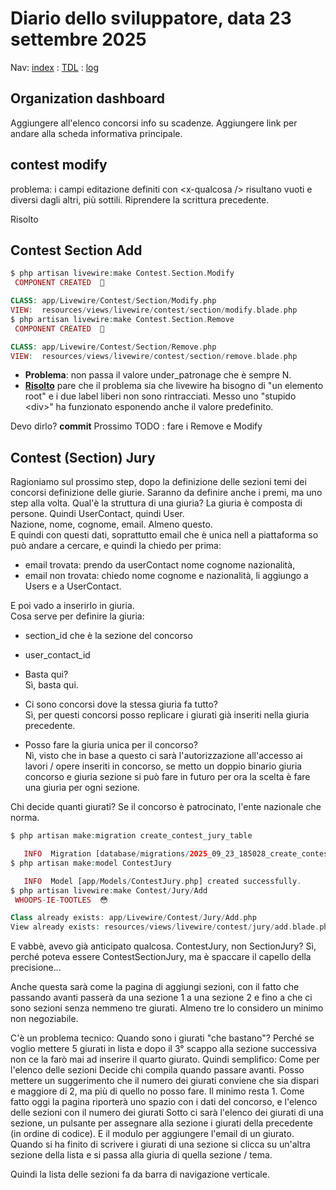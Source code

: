 # Diario dello sviluppatore, data 23 settembre 2025

Nav: [index](../index.md) : [TDL](../TDL.md) : [log](/storage/logs/laravel.log)

## Organization dashboard

Aggiungere all'elenco concorsi info su scadenze.
Aggiungere link per andare alla scheda informativa principale.

## contest modify

problema: i campi editazione definiti con \<x-qualcosa /> risultano vuoti e
diversi dagli altri, più sottili. Riprendere la scrittura precedente.

Risolto

## Contest Section Add

```php
$ php artisan livewire:make Contest.Section.Modify
 COMPONENT CREATED  🤙

CLASS: app/Livewire/Contest/Section/Modify.php
VIEW:  resources/views/livewire/contest/section/modify.blade.php
$ php artisan livewire:make Contest.Section.Remove
 COMPONENT CREATED  🤙

CLASS: app/Livewire/Contest/Section/Remove.php
VIEW:  resources/views/livewire/contest/section/remove.blade.php
```

* **Problema**: non passa il valore under_patronage che è sempre N.
* **[Risolto](https://laravel-livewire.com/docs/2.x/troubleshooting#root-element-issues)**
pare che il problema sia che livewire ha bisogno di "un elemento root"
e i due label liberi non sono rintracciati. Messo uno "stupido \<div>"
ha funzionato esponendo anche il valore predefinito.

Devo dirlo? **commit**
Prossimo TODO : fare i Remove e Modify

## Contest (Section) Jury

Ragioniamo sul prossimo step, dopo la definizione delle sezioni temi dei concorsi
definizione delle giurie. Saranno da definire anche i premi, ma uno step alla volta.
Qual'è la struttura di una giuria?
La giuria è composta di persone. Quindi UserContact, quindi User.  
Nazione, nome, cognome, email. Almeno questo.  
E quindi con questi dati, soprattutto email che è unica nell a piattaforma
so può andare a cercare, e quindi la chiedo per prima:

* email trovata: prendo da userContact nome cognome nazionalità,
* email non trovata: chiedo nome cognome e nazionalità, li aggiungo a Users e a UserContact.

E poi vado a inserirlo in giuria.  
Cosa serve per definire la giuria:

* section_id che è la sezione del concorso
* user_contact_id

* Basta qui?  
Sì, basta qui.
* Ci sono concorsi dove la stessa giuria fa tutto?  
Sì, per questi concorsi posso replicare i giurati già inseriti nella giuria precedente.
* Posso fare la giuria unica per il concorso?  
Nì, visto che in base a questo ci sarà l'autorizzazione all'accesso ai lavori
/ opere inseriti in concorso, se metto un doppio binario giuria concorso e giuria sezione
si può fare in futuro per ora la scelta è fare una giuria per ogni sezione.

Chi decide quanti giurati? Se il concorso è patrocinato, l'ente nazionale che norma.

```php
$ php artisan make:migration create_contest_jury_table

   INFO  Migration [database/migrations/2025_09_23_185028_create_contest_jury_table.php] created successfully.  
$ php artisan make:model ContestJury

   INFO  Model [app/Models/ContestJury.php] created successfully.  
$ php artisan livewire:make Contest/Jury/Add
 WHOOPS-IE-TOOTLES  😳 

Class already exists: app/Livewire/Contest/Jury/Add.php
View already exists: resources/views/livewire/contest/jury/add.blade.php  
```

E vabbè, avevo già anticipato qualcosa. ContestJury, non SectionJury?
Sì, perché poteva essere ContestSectionJury, ma è spaccare il capello della precisione...

Anche questa sarà come la pagina di aggiungi sezioni, con il fatto
che passando avanti passerà da una sezione 1 a una sezione 2 e fino a che ci sono sezioni
senza nemmeno tre giurati. Almeno tre lo considero un minimo
non negoziabile.

C'è un problema tecnico: Quando sono i giurati "che bastano"? Perché se voglio mettere 5
giurati in lista e dopo il 3° scappo alla sezione successiva non ce la farò mai
ad inserire il quarto giurato.
Quindi semplifico: Come per l'elenco delle sezioni Decide chi compila quando passare avanti.
Posso mettere un suggerimento che il numero dei giurati conviene che sia dispari e maggiore di 2,
ma più di quello no posso fare. Il minimo resta 1.
Come fatto oggi la pagina riporterà uno spazio con i dati del concorso, e l'elenco delle sezioni con il numero dei giurati
Sotto ci sarà l'elenco dei giurati di una sezione, un pulsante per assegnare alla sezione i giurati della precedente (in ordine di codice).
E il modulo per aggiungere l'email di un giurato.
Quando si ha finito di scrivere i giurati di una sezione si clicca su un'altra sezione della lista e si passa alla giuria di quella sezione / tema.

Quindi la lista delle sezioni fa da barra di navigazione verticale.
